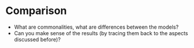 # Comparison

- What are commonalities, what are differences between the
models?
- Can you make sense of the results (by tracing them back to
the aspects discussed before)?
